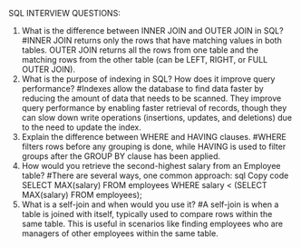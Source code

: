 SQL INTERVIEW QUESTIONS:

1. What is the difference between INNER JOIN and OUTER JOIN in SQL?
#INNER JOIN returns only the rows that have matching values in both tables. OUTER JOIN returns all the rows from one table
and the matching rows from the other table (can be LEFT, RIGHT, or FULL OUTER JOIN).
2. What  is the purpose of indexing in SQL? How does it improve query performance?
#Indexes allow the database to find data faster by reducing the amount of data that needs to be scanned. They improve
query performance by enabling faster retrieval of records, though they can slow down write operations (insertions, updates, and deletions)
due to the need to update the index.
3. Explain the difference between WHERE and HAVING clauses.
#WHERE filters rows before any grouping is done, while HAVING is used to filter groups after the GROUP BY clause has been
applied.
4. How would you retrieve the second-highest salary from an Employee table?
#There are several ways, one common approach:
sql
Copy code
SELECT MAX(salary)
FROM employees
WHERE salary < (SELECT MAX(salary) FROM employees);
5. What is a self-join and when would you use it?
#A self-join is when a table is joined with itself, typically used to compare rows within the same table. This is useful in
scenarios like finding employees who are managers of other employees within the same table.
